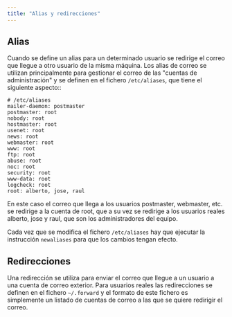 ```yaml
---
title: "Alias y redirecciones"
---
```


## Alias

Cuando se define un alias para un determinado usuario se redirige el correo que llegue a otro usuario de la misma máquina. Los alias de correo se utilizan principalmente para gestionar el correo de las "cuentas de administración" y se definen en el fichero ``/etc/aliases``, que tiene el siguiente aspecto::

	# /etc/aliases
	mailer-daemon: postmaster
	postmaster: root
	nobody: root
	hostmaster: root
	usenet: root
	news: root
	webmaster: root
	www: root
	ftp: root
	abuse: root
	noc: root
	security: root
	www-data: root
	logcheck: root
	root: alberto, jose, raul

En este caso el correo que llega a los usuarios postmaster, webmaster, etc. se redirige a la cuenta de root, que a su vez se redirige a los usuarios reales alberto, jose y raul, que son los administradores del equipo.

Cada vez que se modifica el fichero ``/etc/aliases`` hay que ejecutar la instrucción ``newaliases`` para que los cambios tengan efecto.

## Redirecciones

Una redirección se utiliza para enviar el correo que llegue a un usuario a una cuenta de correo exterior. Para usuarios reales las redirecciones se definen en el fichero ``~/.forward`` y el formato de este fichero es simplemente un listado de cuentas de correo a las que se quiere redirigir el correo.


<!--
## Usuarios virtuales

En muchas ocasiones es necesario usar nombres de usuario que no correpondan con los nombres de los usuarios de sistema. Por ejemplo me gustaría usar `josedom24` en vez de `debian`. `josedom24` es un usuario virtual, que lo vamos a relacionar con el usuario de sistema `debian`. Por lo tanto cuando `josedom24` reciba un correo se guardará en el buzón del usuario `debian`. Para conseguir eso hacemos lo siguiente:

Añadimos al fichero de configuración `/etc/postfix/main.cf` las siguientes líneas:

	virtual_alias_domains = $mydomain'
	virtual_alias_maps = hash:/etc/postfix/virtual

Creamos el fichero `/etc/postfix/virtual` con el siguiente contenido:

	josedom24@iesgnXX.es debian

Creamos el fichero base de datos que va a leer postfix, que se llamará `/etc/postfix/virtual.db`:

	postmap /etc/postfix/virtual

Y reiniciamos postfix.

-->